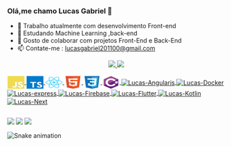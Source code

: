 ### Olá,me chamo Lucas Gabriel 👋



- 🔭 Trabalho atualmente com desenvolvimento Front-end
- 🌱 Estudando Machine Learning ,back-end
- 👯 Gosto de colaborar com projetos Front-End e Back-End
- 📫 Contate-me : lucasgabriel201100@gmail.com


<div align="center">
  <a href="https://github.com/rafaballerini">
  <img height="180em" src="https://github-readme-stats.vercel.app/api?username=Lucas-Gabriel2A&show_icons=true&theme=blue-green&include_all_commits=true&count_private=true"/>
  <img height="180em" src="https://github-readme-stats.vercel.app/api/top-langs/?username=Lucas-Gabriel2A&layout=compact&langs_count=7&theme=blue-green"/>
</div>
<div style="display: inline_block"><br>
  <img align="center" alt="Lucas-Js" height="30" width="40" src="https://raw.githubusercontent.com/devicons/devicon/master/icons/javascript/javascript-plain.svg">
  <img align="center" alt="Lucas-Ts" height="30" width="40" src="https://raw.githubusercontent.com/devicons/devicon/master/icons/typescript/typescript-plain.svg">
  <img align="center" alt="Lucas-React" height="30" width="40" src="https://raw.githubusercontent.com/devicons/devicon/master/icons/react/react-original.svg">
  <img align="center" alt="Lucas-HTML" height="30" width="40" src="https://raw.githubusercontent.com/devicons/devicon/master/icons/html5/html5-original.svg">
  <img align="center" alt="Lucas-CSS" height="30" width="40" src="https://raw.githubusercontent.com/devicons/devicon/master/icons/css3/css3-original.svg">
  <img align="center" alt="Lucas-Csharp" height="30" width="40" src="https://raw.githubusercontent.com/devicons/devicon/master/icons/csharp/csharp-original.svg">
  <img align = "center" alt = "Lucas-Angularjs" height="30" width="40" src="https://cdn.jsdelivr.net/gh/devicons/devicon/icons/angularjs/angularjs-original.svg" />
   <img align = "center" alt = "Lucas-Docker" height="30" width="40" src="https://cdn.jsdelivr.net/gh/devicons/devicon/icons/docker/docker-plain-wordmark.svg" />
   <img align = "center" alt = "Lucas-express" height="30" width="40" src="https://cdn.jsdelivr.net/gh/devicons/devicon/icons/express/express-original-wordmark.svg" />
     <img align = "center" alt = "Lucas-Firebase" height="30" width="40" src="https://cdn.jsdelivr.net/gh/devicons/devicon/icons/firebase/firebase-plain-wordmark.svg" />
     <img align = "center" alt = "Lucas-Flutter" height="30" width="40" src="https://cdn.jsdelivr.net/gh/devicons/devicon/icons/flutter/flutter-original.svg" />
     <img align = "center" alt = "Lucas-Kotlin" height="30" width="40" src="https://cdn.jsdelivr.net/gh/devicons/devicon/icons/kotlin/kotlin-original.svg" />
   <img align = "center" alt = "Lucas-Next" height="30" width="40" src="https://cdn.jsdelivr.net/gh/devicons/devicon/icons/nextjs/nextjs-original-wordmark.svg" />
 
</div>
  
  ##
 
<div> 
  
  <a href="https://instagram.com/lucasgabri_" target="_blank"><img src="https://img.shields.io/badge/-Instagram-%23E4405F?style=for-the-badge&logo=instagram&logoColor=white" target="_blank"></a>
  <a href = "mailto:lucasgabriel201100@gmail.com"><img src="https://img.shields.io/badge/-Gmail-%23333?style=for-the-badge&logo=gmail&logoColor=white" target="_blank"></a>
  <a href="https://www.linkedin.com/in/lucas-gabriel-26b2b5227/" target="_blank"><img src="https://img.shields.io/badge/-LinkedIn-%230077B5?style=for-the-badge&logo=linkedin&logoColor=white" target="_blank"></a> 
 
  ![Snake animation](https://github.com/Lucas-Gabriel2A/blob/output/github-contribution-grid-snake.svg)
 
</div>
